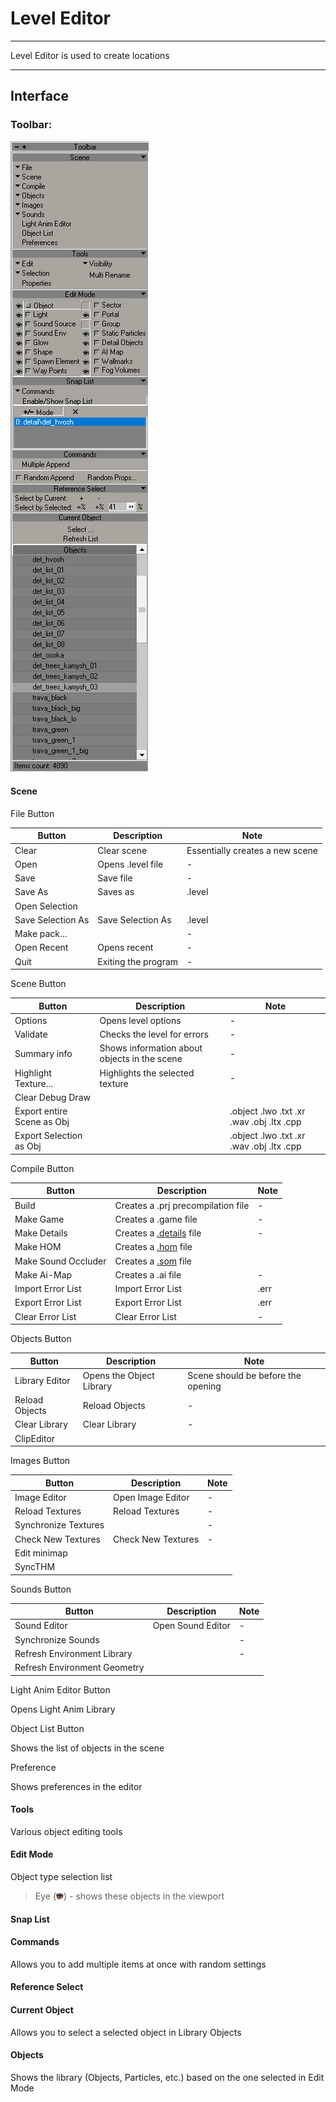 # Level Editor

___

Level Editor is used to create locations

___

## Interface

### Toolbar:

![toolbar centered](sdk-image/toolbar-level-editor.png)

#### Scene

File Button

| Button | Description | Note |
---|---|---|
| Clear | Clear scene | Essentially creates a new scene |
| Open | Opens .level file | - |
| Save | Save file | - |
| Save As | Saves as | .level |
| Open Selection |  |  |
| Save Selection As | Save Selection As | .level |
| Make pack... |  | - |
| Open Recent | Opens recent | - |
| Quit | Exiting the program | - |

Scene Button

| Button | Description | Note |
---|---|---|
| Options | Opens level options | - |
| Validate | Checks the level for errors | - |
| Summary info | Shows information about objects in the scene | - |
| Highlight Texture... | Highlights the selected texture | - |
| Clear Debug Draw |  |  |
| Export entire Scene as Obj |  | .object .lwo .txt .xr .wav .obj .ltx .cpp |
| Export Selection as Obj |  | .object .lwo .txt .xr .wav .obj .ltx .cpp |

Compile Button

| Button | Description | Note |
---|---|---|
| Build | Creates a .prj precompilation file | - |
| Make Game | Creates a .game file | - |
| Make Details | Creates a [.details](../main-folders-and-files/file-formats/detals.md) file | - |
| Make HOM | Creates a [.hom](../main-folders-and-files/file-formats/hom.md) file |  |
| Make Sound Occluder | Creates a [.som](../main-folders-and-files/file-formats/som.md) file |  |
| Make Ai-Map | Creates a .ai file | - |
| Import Error List | Import Error List | .err |
| Export Error List | Export Error List | .err |
| Clear Error List | Clear Error List | - |

Objects Button

| Button | Description | Note |
---|---|---|
| Library Editor | Opens the Object Library | Scene should be before the opening |
| Reload Objects | Reload Objects | - |
| Clear Library | Clear Library | - |
| ClipEditor |  |  |

Images Button

| Button | Description | Note |
---|---|---|
| Image Editor | Open Image Editor | - |
| Reload Textures | Reload Textures | - |
| Synchronize Textures |  | - |
| Check New Textures | Check New Textures | - |
| Edit minimap |  |  |
| SyncTHM |  |  |

Sounds Button

| Button | Description | Note |
---|---|---|
| Sound Editor | Open Sound Editor | - |
| Synchronize Sounds |  | - |
| Refresh Environment Library |  | - |
| Refresh Environment Geometry |  |  |

Light Anim Editor Button

Opens Light Anim Library

Object List Button

Shows the list of objects in the scene

Preference

Shows preferences in the editor

#### Tools

Various object editing tools

#### Edit Mode

Object type selection list

>Eye (![eye](sdk-image/sdk-icons/eye.bmp)) - shows these objects in the viewport

#### Snap List

#### Commands

Allows you to add multiple items at once with random settings

#### Reference Select

#### Current Object

Allows you to select a selected object in Library Objects

#### Objects

Shows the library (Objects, Particles, etc.) based on the one selected in Edit Mode